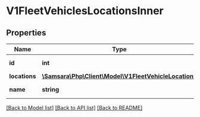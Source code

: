 # V1FleetVehiclesLocationsInner

## Properties
Name | Type | Description | Notes
------------ | ------------- | ------------- | -------------
**id** | **int** | ID of the vehicle. | [optional] 
**locations** | [**\Samsara\Php\Client\Model\V1FleetVehicleLocations**](V1FleetVehicleLocations.md) |  | [optional] 
**name** | **string** | Name of the vehicle. | [optional] 

[[Back to Model list]](../README.md#documentation-for-models) [[Back to API list]](../README.md#documentation-for-api-endpoints) [[Back to README]](../README.md)


